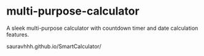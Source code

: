 # multi-purpose-calculator
A sleek multi-purpose calculator with countdown timer and date calculation features.

sauravhhh.github.io/SmartCalculator/
